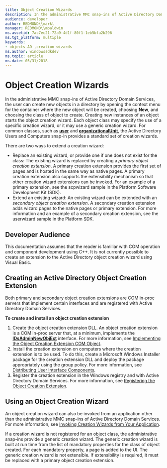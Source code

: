 ```yaml
---
title: Object Creation Wizards
description: In the administrative MMC snap-ins of Active Directory Domain Services, the user can create new objects in a directory by opening the context menu for the container where the new object will be created, choosing New, and choosing the class of object to create. Creating new instances of an object starts the object creation wizard. Each object class may specify the use of a specific creation wizard, or it may use a generic creation wizard. For common classes, such as user and organizationalUnit, the Active Directory Users and Computers snap-in provides a standard set of creation wizards.There are two ways to extend a creation wizard Replace an existing wizard, or provide one if one does not exist for the class The existing wizard is replaced by creating a primary object creation extension. A primary creation extension provides the first set of pages and is hosted in the same way as native pages. A primary creation extension also supports the extensibility mechanism so that other creation wizard extensions can be invoked. For an example of a primary extension, see the scpwizard sample in the Platform Software Development Kit (SDK).Extend an existing wizard An existing wizard can be extended with an secondary object creation extension. A secondary creation extension adds wizard pages to the native pages or primary extension. For more information and an example of a secondary creation extension, see the userwizard sample in the Platform SDK.
audience: developer
author: REDMOND\\markl
manager: REDMOND\\mbaldwin
ms.assetid: 7ac7ec21-72a9-4d1f-80f1-1eb5bfa2b296
ms.tgt_platform: multiple
keywords:
- objects AD ,creation wizards
ms.author: windowssdkdev
ms.topic: article
ms.date: 05/31/2018
---
```


# Object Creation Wizards

In the administrative MMC snap-ins of Active Directory Domain Services, the user can create new objects in a directory by opening the context menu for the container where the new object will be created, choosing **New**, and choosing the class of object to create. Creating new instances of an object starts the object creation wizard. Each object class may specify the use of a specific creation wizard, or it may use a generic creation wizard. For common classes, such as [**user**](https://msdn.microsoft.com/library/ms683980) and [**organizationalUnit**](https://msdn.microsoft.com/library/ms683886), the Active Directory Users and Computers snap-in provides a standard set of creation wizards.

There are two ways to extend a creation wizard:

-   Replace an existing wizard, or provide one if one does not exist for the class: The existing wizard is replaced by creating a *primary object creation extension*. A primary creation extension provides the first set of pages and is hosted in the same way as native pages. A primary creation extension also supports the extensibility mechanism so that other creation wizard extensions can be invoked. For an example of a primary extension, see the scpwizard sample in the Platform Software Development Kit (SDK).
-   Extend an existing wizard: An existing wizard can be extended with an *secondary object creation extension*. A secondary creation extension adds wizard pages to the native pages or primary extension. For more information and an example of a secondary creation extension, see the userwizard sample in the Platform SDK.

## Developer Audience

This documentation assumes that the reader is familiar with COM operation and component development using C++. It is not currently possible to create an extension to the Active Directory object creation wizard using Visual Basic.

## Creating an Active Directory Object Creation Extension

Both primary and secondary object creation extensions are COM in-proc servers that implement certain interfaces and are registered with Active Directory Domain Services.

**To create and install an object creation extension**

1.  Create the object creation extension DLL. An object creation extension is a COM in-proc server that, at a minimum, implements the [**IDsAdminNewObjExt**](/windows/desktop/api/DSAdmin/nn-dsadmin-idsadminnewobjext) interface. For more information, see [Implementing the Object Creation Extension COM Object](implementing-the-object-creation-extension-com-object.md).
2.  Install the creation extension on computers where the creation extension is to be used. To do this, create a Microsoft Windows Installer package for the creation extension DLL and deploy the package appropriately using the group policy. For more information, see [Distributing User Interface Components](distributing-user-interface-components.md).
3.  Register the creation extension in the Windows registry and with Active Directory Domain Services. For more information, see [Registering the Object Creation Extension](registering-the-object-creation-extension.md).

## Using an Object Creation Wizard

An object creation wizard can also be invoked from an application other than the administrative MMC snap-ins of Active Directory Domain Services. For more information, see [Invoking Creation Wizards from Your Application](invoking-creation-wizards-from-your-application.md).

If a creation wizard is not registered for an object class, the administrative snap-ins provide a generic creation wizard. The generic creation wizard is built at run time from the list of mandatory properties for the class of object created. For each mandatory property, a page is added to the UI. The generic creation wizard is not extensible. If extensibility is required, it must be replaced with a primary object creation extension.

 

 




